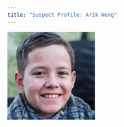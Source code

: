 ```yaml
---
title: "Suspect Profile: Arik Wong"
---
```


<img src="/mugshots/arik.jpg" alt="Arik Wong Mugshot" width="200" height="200"/>
